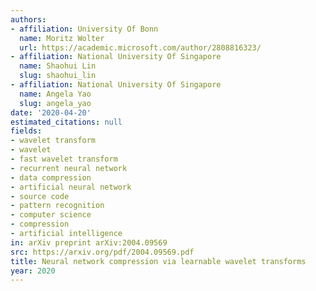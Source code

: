 ```yaml
---
authors:
- affiliation: University Of Bonn
  name: Moritz Wolter
  url: https://academic.microsoft.com/author/2808816323/
- affiliation: National University Of Singapore
  name: Shaohui Lin
  slug: shaohui_lin
- affiliation: National University Of Singapore
  name: Angela Yao
  slug: angela_yao
date: '2020-04-20'
estimated_citations: null
fields:
- wavelet transform
- wavelet
- fast wavelet transform
- recurrent neural network
- data compression
- artificial neural network
- source code
- pattern recognition
- computer science
- compression
- artificial intelligence
in: arXiv preprint arXiv:2004.09569
src: https://arxiv.org/pdf/2004.09569.pdf
title: Neural network compression via learnable wavelet transforms
year: 2020
---
```

